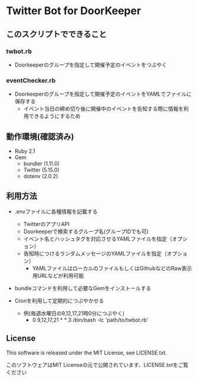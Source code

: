 # Twitter Bot for DoorKeeper

## このスクリプトでできること
### twbot.rb
* Doorkeeperのグループを指定して開催予定のイベントをつぶやく

### eventChecker.rb
* Doorkeeperのグループを指定して開催予定のイベントをYAMLでファイルに保存する
    * イベント当日の締め切り後に開催中のイベントを告知する際に情報を利用できるようにするため

## 動作環境(確認済み)
* Ruby 2.1
* Gem
    * bundler (1.11.0)
    * Twitter (5.15.0)
    * dotenv (2.0.2)

## 利用方法
* .envファイルに各種情報を記載する
    * TwitterのアプリAPI
    * Doorkeeperで検索するグループ名(グループIDでも可)
    * イベント名とハッシュタグを対応させるYAMLファイルを指定（オプション）
    * 告知時につけるランダムメッセージのYAMLファイルを指定（オプション）
        * YAMLファイルはローカルのファイルもしくはGithubなどのRaw表示用URLなどが利用可能

* bundleコマンドを利用して必要なGemをインストールする
* Cronを利用して定期的につぶやかせる
    * 例(毎週水曜日の9,12,17,21時0分につぶやく)
        * 0 9,12,17,21 * * 3 /bin/bash -lc 'path/to/twbot.rb'

## License
This software is released under the MIT License, see LICENSE.txt.

このソフトウェアはMIT Licenseの元で公開されています、LICENSE.txtをご覧ください